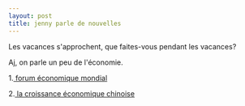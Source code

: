 ```yaml
---
layout: post
title: jenny parle de nouvelles
---
```


<p>Les vacances s&#39;approchent, que faites-vous pendant les vacances?</p>
<p>Aj, on parle un peu de l&#39;économie. </p>
<p>1.<a href="http://www.french.xinhuanet.com/french/2007-01/25/content_379607.htm"> forum économique mondial</a></p>
<p> 2.<a href="http://www.lemonde.fr/web/article/0,1-0@2-3216,36-859370@51-844321,0.html"> la croissance économique chinoise</a> </p>
<p></p>
